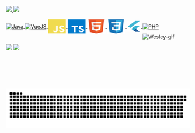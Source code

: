 <div>
    <a href="https://github.com/wesleyleoncio/">
        <img height="180em"
            src="https://github-readme-stats.vercel.app/api?username=wesleyleoncio&show_icons=true&theme=highcontrast&include_all_commits=true&count_private=true" />
        <img height="180em"
            src="https://github-readme-stats.vercel.app/api/top-langs/?username=wesleyleoncio&layout=compact&langs_count=7&theme=highcontrast" />
</div>
<div style="display: inline_block"><br>
    <a href="https://github.com/WesleyLeoncio">
        <img align="center" alt="Java" height="40" width="50"
            src="https://cdn.jsdelivr.net/gh/devicons/devicon/icons/java/java-original.svg" />
    </a>
    <a href="https://github.com/WesleyLeoncio">
        <img align="center" alt="VueJS" height="40" width="50"
            src="https://cdn.jsdelivr.net/gh/devicons/devicon/icons/vuejs/vuejs-original.svg" />
    </a>
    <a href="https://github.com/WesleyLeoncio">
        <img align="center" alt="JS" height="40" width="50"
            src="https://raw.githubusercontent.com/devicons/devicon/master/icons/javascript/javascript-plain.svg">
    </a>
    <a href="https://github.com/WesleyLeoncio">
        <img align="center" alt="TS" height="40" width="50"
            src="https://raw.githubusercontent.com/devicons/devicon/master/icons/typescript/typescript-plain.svg">
        <a>
            <a href="https://github.com/WesleyLeoncio">
                <img align="center" alt="HTML5" height="40" width="50"
                    src="https://raw.githubusercontent.com/devicons/devicon/master/icons/html5/html5-original.svg">
            </a>
            <a href="https://github.com/WesleyLeoncio">
                <img align="center" alt="CSS3" height="40" width="50"
                    src="https://raw.githubusercontent.com/devicons/devicon/master/icons/css3/css3-original.svg">
            </a>
            <a href="https://github.com/WesleyLeoncio">
                <img align="center" alt="Flutter" height="30" width="40"
                    src="https://raw.githubusercontent.com/devicons/devicon/master/icons/flutter/flutter-original.svg">
            </a>
            <a href="https://github.com/WesleyLeoncio">
                <img align="center" alt="PHP" height="40" width="50"
                    src="https://cdn.jsdelivr.net/gh/devicons/devicon/icons/php/php-original.svg" />
            </a>
             <a href="https://github.com/WesleyLeoncio">
                 <img align="right" alt="Wesley-gif" height="150" width="130"src="https://i.giphy.com/media/c7dvcyuES52ClGE7vp/200.webp">
            </a>
           
</div>

##
  
  <div> 
       <a href = "mailto:wesley.leoncio.izi@gmail.com" target="_blank" ><img src="https://img.shields.io/badge/-Gmail-%23333?style=for-the-badge&logo=gmail&logoColor=white" target="_blank"></a> 
   <a href="https://www.linkedin.com/in/wesleyleoncio" target="_blank"><img src="https://img.shields.io/badge/-LinkedIn-%230077B5?style=for-the-badge&logo=linkedin&logoColor=white" target="_blank"></a> 
  
   ![Snake animation](https://github.com/wesleyleoncio/wesleyleoncio/blob/output/github-contribution-grid-snake.svg)
    
</div>
